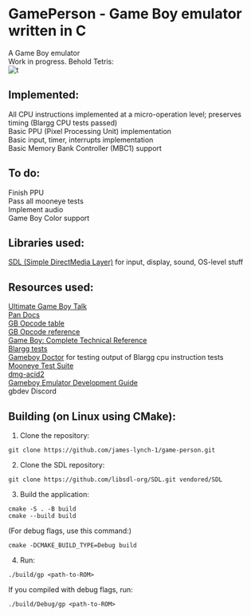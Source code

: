 # GamePerson - Game Boy emulator written in C
A Game Boy emulator  
Work in progress. Behold Tetris:  
![t](https://github.com/user-attachments/assets/1c979e19-da24-4b79-b3cd-824bd1abce01)

## Implemented:
All CPU instructions implemented at a micro-operation level; preserves timing (Blargg CPU tests passed)  
Basic PPU (Pixel Processing Unit) implementation  
Basic input, timer, interrupts implementation  
Basic Memory Bank Controller (MBC1) support  
## To do:
Finish PPU  
Pass all mooneye tests  
Implement audio  
Game Boy Color support  
## Libraries used:
[SDL (Simple DirectMedia Layer)](https://github.com/libsdl-org/SDL) for input, display, sound, OS-level stuff  
## Resources used:
[Ultimate Game Boy Talk](https://youtu.be/HyzD8pNlpwI)  
[Pan Docs](https://gbdev.io/pandocs)  
[GB Opcode table](https://gbdev.io/gb-opcodes/optables)  
[GB Opcode reference](https://rgbds.gbdev.io/docs/v0.9.3/gbz80.7)  
[Game Boy: Complete Technical Reference](https://gekkio.fi/files/gb-docs/gbctr.pdf)  
[Blargg tests](https://gbdev.gg8.se/files/roms/blargg-gb-tests/)  
[Gameboy Doctor](https://github.com/robert/gameboy-doctor) for testing output of Blargg cpu instruction tests  
[Mooneye Test Suite](https://github.com/Gekkio/mooneye-test-suite)  
[dmg-acid2](https://github.com/mattcurrie/dmg-acid2)  
[Gameboy Emulator Development Guide](https://github.com/Hacktix/GBEDG)  
gbdev Discord  
## Building (on Linux using CMake):
1. Clone the repository:  
```
git clone https://github.com/james-lynch-1/game-person.git
```
2. Clone the SDL repository:  
```
git clone https://github.com/libsdl-org/SDL.git vendored/SDL
```
3. Build the application:
```
cmake -S . -B build  
cmake --build build
```
(For debug flags, use this command:)
```
cmake -DCMAKE_BUILD_TYPE=Debug build
```
4. Run:
```
./build/gp <path-to-ROM>
```
If you compiled with debug flags, run:
```
./build/Debug/gp <path-to-ROM>
```
